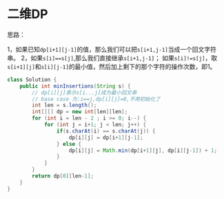 # 二维DP
思路：

1，如果已知`dp[i+1][j-1]`的值，那么我们可以把`s[i+1,j-1]`当成一个回文字符串。
2，如果`s[i]==s[j]`,那么我们直接继承`s[i+1,j-1]`；
如果`s[i]!=s[j]`，取`s[i+1][j]`和`s[i][j-1]`的最小值，然后加上剩下的那个字符的操作次数，即1。

```java
class Solution {
    public int minInsertions(String s) {
        // dp[i][j]表示s[i...j]成为最小回文串
        // base case 为:i==j,dp[i][j]=0,不用初始化了
        int len = s.length();
        int[][] dp = new int[len][len];
        for (int i = len - 2 ; i >= 0; i--) {
            for (int j = i+1; j < len; j++) {
                if(s.charAt(i) == s.charAt(j)) {
                    dp[i][j] = dp[i+1][j-1];
                } else {
                    dp[i][j] = Math.min(dp[i+1][j], dp[i][j-1]) + 1;
                }
            }
        }
        return dp[0][len-1];
    }
}
```